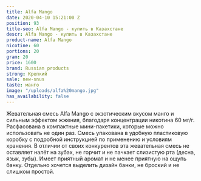 ```yaml
---
title: Alfa Mango
date: 2020-04-10 15:21:00 Z
position: 93
title-seo: Alfa Mango - купить в Казахстане
descr: Alfa Mango - купить в Казахстане
product-name: Alfa Mango
nicotine: 60
portions: 20
gram: 20
price: 1600
brand: Russian products
strong: Крепкий
sale: new-snus
taste: манго
image: "/uploads/alfa%20mango.jpg"
has_availability: false
---
```


Жевательная смесь Alfa Mango с экзотическим вкусом манго и сильным эффектом жжения, благодаря концентрации никотина 60 мг/г. Расфасована в компактные мини-пакетики, которые можно использовать не один раз. Смесь упакована в удобную пластиковую коробку с подробной инструкцией по применению и условиям хранения.
В отличии от своих конкурентов эта жевательная смесь не оставляет налёт на зубах, не горчит и не пачкает слизистую рта (десна, язык, зубы). Имеет приятный аромат и не менее приятную на ощупь банку. Отдельно хочется выделить дизайн банки, не броский и не слишком простой.